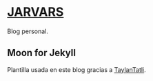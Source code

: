 # [JARVARS](https://jarvars.github.io)

Blog personal.

## Moon for Jekyll

Plantilla usada en este blog gracias a [TaylanTatli](https://taylantatli.github.io/moon-jekyll-theme/).
